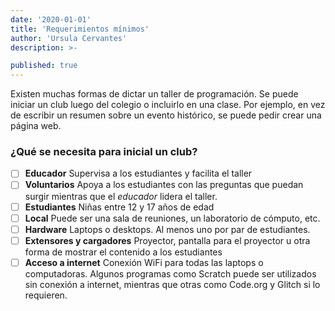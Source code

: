 ```yaml
---
date: '2020-01-01'
title: 'Requerimientos mínimos'
author: 'Ursula Cervantes'
description: >-

published: true
---
```


Existen muchas formas de dictar un taller de programación. Se puede iniciar un
club luego del colegio o incluirlo en una clase. Por ejemplo, en vez de escribir
un resumen sobre un evento histórico, se puede pedir crear una página web.

### ¿Qué se necesita para inicial un club?

- [ ] **Educador** Supervisa a los estudiantes y facilita el taller
- [ ] **Voluntarios** Apoya a los estudiantes con las preguntas que puedan surgir
      mientras que el _educador_ lidera el taller.
- [ ] **Estudiantes** Niñas entre 12 y 17 años de edad
- [ ] **Local** Puede ser una sala de reuniones, un laboratorio de cómputo, etc.
- [ ] **Hardware** Laptops o desktops. Al menos uno por par de estudiantes.
- [ ] **Extensores y cargadores** Proyector, pantalla para el proyector u otra
      forma de mostrar el contenido a los estudiantes
- [ ] **Acceso a internet** Conexión WiFi para todas las laptops o computadoras.
      Algunos programas como Scratch puede ser utilizados sin conexión a internet, mientras
      que otras como Code.org y Glitch si lo requieren.
